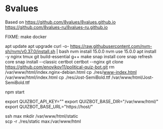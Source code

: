 # 8values
Based on https://github.com/8values/8values.github.io https://github.com/8values-ru/8values-ru.github.io

FIXME: make docker

apt update
apt upgrade
curl -o- https://raw.githubusercontent.com/nvm-sh/nvm/v0.37.0/install.sh | bash
nvm install 15.0.0
nvm use 15.0.0
apt install -y nginx tmux git build-essential g++ make
snap install core
snap refresh core
snap install --classic certbot
certbot --nginx
git clone https://github.com/enovikov11/political-quiz-bot.git
rm /var/www/html/index.nginx-debian.html
cp ./res/www-index.html /var/www/html/index.html
cp ./res/Jost-SemiBold.ttf /var/www/html/Jost-SemiBold.ttf

npm start

export QUIZBOT_API_KEY=""
export QUIZBOT_BASE_DIR="/var/www/html/"
export QUIZBOT_BASE_URL="https://host/"

ssh max mkdir /var/www/html/static  
scp -r ./res/static max:/var/www/html